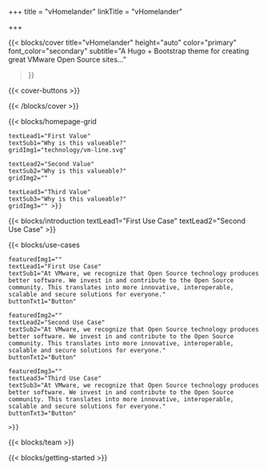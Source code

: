 +++
title = "vHomelander"
linkTitle = "vHomelander"

+++
<!-- blocks/cover content start -->
{{< blocks/cover 
	title="vHomelander" 
	height="auto" 
	color="primary" 
	font_color="secondary" 
	subtitle="A Hugo + Bootstrap theme for creating great VMware Open Source sites..." 
>}}

{{< cover-buttons >}}

{{< /blocks/cover >}}
<!-- blocks/cover content end -->

<!-- blocks/homepage-grid start -->
{{< blocks/homepage-grid 

	textLead1="First Value"
	textSub1="Why is this valueable?"
	gridImg1="technology/vm-line.svg"

	textLead2="Second Value" 
	textSub2="Why is this valueable?"
	gridImg2=""

	textLead3="Third Value"
	textSub3="Why is this valueable?"
	gridImg3="" >}}

<!-- blocks/homepage-grid End -->

<!-- blocks/intro-three-wide start 
{{</* blocks/intro-three-wide 
	textLead1="First Use Case"
	textLead2="Second Use Case" 
	*/>}}
<!-- blocks/intro-three-wide end -->
<!-- blocks/introduction start -->
{{< blocks/introduction 
	textLead1="First Use Case"
	textLead2="Second Use Case" 
	>}}
<!-- blocks/introduction end -->


<!-- blocks/use-cases begin -->
{{< blocks/use-cases 
	
	featuredImg1=""
	textLead1="First Use Case"
	textSub1="At VMware, we recognize that Open Source technology produces better software. We invest in and contribute to the Open Source community. This translates into more innovative, interoperable, scalable and secure solutions for everyone."
	buttonTxt1="Button"

	featuredImg2=""
	textLead2="Second Use Case" 
	textSub2="At VMware, we recognize that Open Source technology produces better software. We invest in and contribute to the Open Source community. This translates into more innovative, interoperable, scalable and secure solutions for everyone."
	buttonTxt2="Button"

	featuredImg3=""
	textLead3="Third Use Case"
	textSub3="At VMware, we recognize that Open Source technology produces better software. We invest in and contribute to the Open Source community. This translates into more innovative, interoperable, scalable and secure solutions for everyone."
	buttonTxt3="Button"
	
	>}}
<!-- blocks/use-cases end -->


<!-- blocks/team begin -->
{{< blocks/team  >}}
<!-- blocks/team end -->


<!-- blocks/getting-started begin -->
{{< blocks/getting-started >}}
<!-- blocks/getting-started end -->